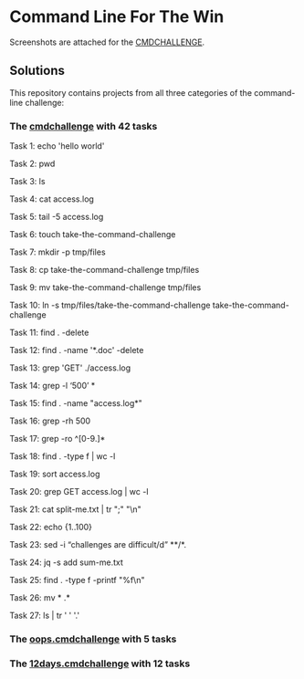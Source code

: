 # Command Line For The Win

Screenshots are attached for the [CMDCHALLENGE](https://cmdchallenge.com/).

## Solutions

This repository contains projects from all three categories of the command-line challenge:

### The [cmdchallenge](https://cmdchallenge.com/) with 42 tasks

Task 1: echo 'hello world'

Task 2: pwd

Task 3: ls

Task 4: cat access.log

Task 5: tail -5 access.log

Task 6: touch take-the-command-challenge

Task 7: mkdir -p tmp/files

Task 8: cp take-the-command-challenge tmp/files

Task 9: mv take-the-command-challenge tmp/files

Task 10: ln -s tmp/files/take-the-command-challenge take-the-command-challenge

Task 11: find . -delete

Task 12: find . -name '*.doc' -delete

Task 13: grep 'GET' ./access.log

Task 14: grep -l ‘500’ *

Task 15: find . -name "access.log*"

Task 16: grep -rh 500

Task 17: grep -ro ^[0-9.]*

Task 18: find . -type f | wc -l

Task 19: sort access.log

Task 20: grep GET access.log | wc -l

Task 21: cat split-me.txt | tr ";" "\n"

Task 22: echo {1..100}

Task 23: sed -i “challenges are difficult/d” **/*.

Task 24: jq -s add sum-me.txt

Task 25: find . -type f -printf "%f\n"

Task 26: mv * .*

Task 27: ls | tr ' ' '.'

### The [oops.cmdchallenge](https://oops.cmdchallenge.com/) with 5 tasks

### The [12days.cmdchallenge](https://12days.cmdchallenge.com/) with 12 tasks

